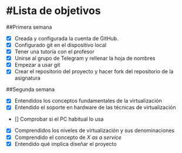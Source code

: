 #Lista de objetivos
==================================

##Primera semana

- [x] Creada y configurada la cuenta de GitHub.
- [x] Configurado git en el dispositivo local
- [x] Tener una tutoría con el profesor
- [x] Unirse al grupo de Telegram y rellenar la hoja de nombres
- [x] Empezar a usar git
- [x] Crear el repositorio del proyecto y hacer fork del repositorio de la asignatura

##Segunda semana

- [x] Entendidos los conceptos fundamentales de la virtualización
- [x] Entendido el soporte en hardware de las técnicas de virtualización
- [] Comprobar si el PC habitual lo usa
- [x] Comprendidos los niveles de virtualización y sus denominaciones
- [x] Comprendido el concepto de *X as a service*
- [x] Entendido qué implica diseñar el proyecto